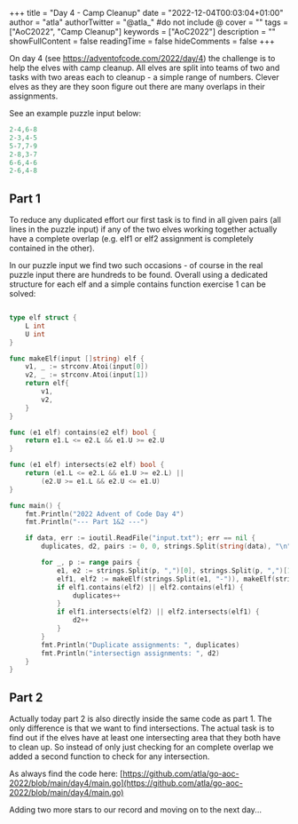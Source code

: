 +++
title = "Day 4 - Camp Cleanup"
date = "2022-12-04T00:03:04+01:00"
author = "atla"
authorTwitter = "@atla_" #do not include @
cover = ""
tags = ["AoC2022", "Camp Cleanup"]
keywords = ["AoC2022"]
description = ""
showFullContent = false
readingTime = false
hideComments = false
+++

On day 4 (see https://adventofcode.com/2022/day/4) the challenge is to help the elves with camp cleanup. All elves are split into teams of two and tasks with two areas each to cleanup - a simple range of numbers. Clever elves as they are they soon figure out there are many overlaps in their assignments.

See an example puzzle input below:
```go {linenos=table, style=dracula}
2-4,6-8
2-3,4-5
5-7,7-9
2-8,3-7
6-6,4-6
2-6,4-8
```

## Part 1

To reduce any duplicated effort our first task is to find in all given pairs (all lines in the puzzle input) if any of the two elves working together actually have a complete overlap (e.g. elf1 or elf2 assignment is completely contained in the other).

In our puzzle input we find two such occasions - of course in the real puzzle input there are hundreds to be found. Overall using a dedicated structure for each elf and a simple contains function exercise 1 can be solved:
 
```go {linenos=table, style=dracula}

type elf struct {
	L int
	U int
}

func makeElf(input []string) elf {
	v1, _ := strconv.Atoi(input[0])
	v2, _ := strconv.Atoi(input[1])
	return elf{
		v1,
		v2,
	}
}

func (e1 elf) contains(e2 elf) bool {
	return e1.L <= e2.L && e1.U >= e2.U
}

func (e1 elf) intersects(e2 elf) bool {
	return (e1.L <= e2.L && e1.U >= e2.L) ||
		(e2.U >= e1.L && e2.U <= e1.U)
}

func main() {
	fmt.Println("2022 Advent of Code Day 4")
	fmt.Println("--- Part 1&2 ---")

	if data, err := ioutil.ReadFile("input.txt"); err == nil {
		duplicates, d2, pairs := 0, 0, strings.Split(string(data), "\n")

		for _, p := range pairs {
			e1, e2 := strings.Split(p, ",")[0], strings.Split(p, ",")[1]
			elf1, elf2 := makeElf(strings.Split(e1, "-")), makeElf(strings.Split(e2, "-"))
			if elf1.contains(elf2) || elf2.contains(elf1) {
				duplicates++
			}
			if elf1.intersects(elf2) || elf2.intersects(elf1) {
				d2++
			}
		}
		fmt.Println("Duplicate assignments: ", duplicates)
		fmt.Println("intersectign assignments: ", d2)
	}
}
```

## Part 2

Actually today part 2 is also directly inside the same code as part 1. The only difference is that we want to find intersections. The actual task is to find out if the elves have at least one intersecting area that they both have to clean up. So instead of only just checking for an complete overlap we added a second function to check for any intersection.


As always find the code here: [https://github.com/atla/go-aoc-2022/blob/main/day4/main.go](https://github.com/atla/go-aoc-2022/blob/main/day4/main.go)

Adding two more stars to our record and moving on to the next day...